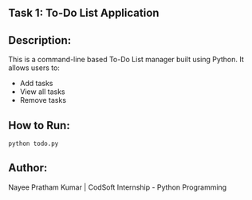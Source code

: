## Task 1: To-Do List Application

## Description:
This is a command-line based To-Do List manager built using Python. It allows users to:
- Add tasks
- View all tasks
- Remove tasks

## How to Run:
```
python todo.py
```

## Author:
Nayee Pratham Kumar | CodSoft Internship - Python Programming
